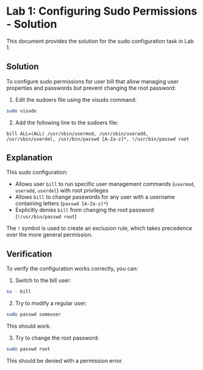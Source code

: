 # Lab 1: Configuring Sudo Permissions - Solution

This document provides the solution for the sudo configuration task in Lab 1.

## Solution

To configure sudo permissions for user bill that allow managing user properties and passwords but prevent changing the root password:

1. Edit the sudoers file using the visudo command:

```bash
sudo visudo
```

2. Add the following line to the sudoers file:

```
bill ALL=(ALL) /usr/sbin/usermod, /usr/sbin/useradd, /usr/sbin/userdel, /usr/bin/passwd [A-Za-z]*, !/usr/bin/passwd root
```

## Explanation

This sudo configuration:

- Allows user `bill` to run specific user management commands (`usermod`, `useradd`, `userdel`) with root privileges
- Allows `bill` to change passwords for any user with a username containing letters (`passwd [A-Za-z]*`)
- Explicitly denies `bill` from changing the root password (`!/usr/bin/passwd root`)

The `!` symbol is used to create an exclusion rule, which takes precedence over the more general permission.

## Verification

To verify the configuration works correctly, you can:

1. Switch to the bill user:
```bash
su - bill
```

2. Try to modify a regular user:
```bash
sudo passwd someuser
```
This should work.

3. Try to change the root password:
```bash
sudo passwd root
```
This should be denied with a permission error.
